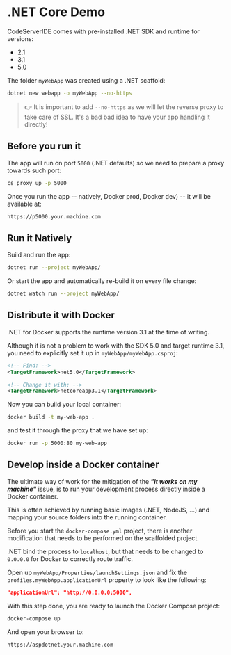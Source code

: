 # .NET Core Demo

CodeServerIDE comes with pre-installed .NET SDK and runtime for versions:

- 2.1
- 3.1
- 5.0

The folder `myWebApp` was created using a .NET scaffold:

```bash
dotnet new webapp -o myWebApp --no-https
```

> 👉 It is important to add `--no-https` as we will let the reverse proxy to take
> care of SSL. It's a bad bad idea to have your app handling it directly!

## Before you run it

The app will run on port `5000` (.NET defaults) so we need to prepare a proxy towards
such port:

```bash
cs proxy up -p 5000
```

Once you run the app -- natively, Docker prod, Docker dev) -- it will be available at:

```bash
https://p5000.your.machine.com
```

## Run it Natively

Build and run the app:

```bash
dotnet run --project myWebApp/
```

Or start the app and automatically re-build it on every file change:

```bash
dotnet watch run --project myWebApp/
```

## Distribute it with Docker

.NET for Docker supports the runtime version 3.1 at the time of writing. 

Although it is not a problem to work with the SDK 5.0 and target runtime 3.1, 
you need to explicitly set it up in `myWebApp/myWebApp.csproj`:

```xml
<!-- Find: -->
<TargetFramework>net5.0</TargetFramework>

<!-- Change it with: -->
<TargetFramework>netcoreapp3.1</TargetFramework>
```

Now you can build your local container:

```bash
docker build -t my-web-app .
```

and test it through the proxy that we have set up:

```bash
docker run -p 5000:80 my-web-app
```

## Develop inside a Docker container

The ultimate way of work for the mitigation of the _**"it works on my machine"**_ issue, is to run your development process directly inside a Docker container. 

This is often achieved by running basic images (.NET, NodeJS, ...) and mapping your source folders into the running container.

Before you start the `docker-compose.yml` project, there is another modification that needs to be performed on the scaffolded project.

.NET bind the process to `localhost`, but that needs to be changed to `0.0.0.0` for Docker to correctly route traffic.

Open up `myWebApp/Properties/launchSettings.json` and fix the `profiles.myWebApp.applicationUrl` property to look like the following:

```json
"applicationUrl": "http://0.0.0.0:5000",
```

With this step done, you are ready to launch the Docker Compose project:

```bash
docker-compose up
```

And open your browser to:

```bash
https://aspdotnet.your.machine.com
```
